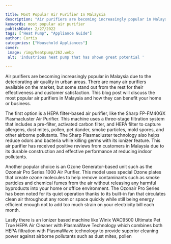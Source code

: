 ```yaml
---

title: Most Popular Air Purifier In Malaysia
description: "Air purifiers are becoming increasingly popular in Malaysia due to the deteriorating air quality in urban areas. There are many ai...get more info"
keywords: most popular air purifier
publishDate: 2/27/2022
tags: ["Heat Pump", "Appliance Guide"]
author: Curtis
categories: ["Household Appliances"]
cover: 
 image: /img/heatpump/262.webp
 alt: 'industrious heat pump that has shown great potential '

---
```


Air purifiers are becoming increasingly popular in Malaysia due to the deteriorating air quality in urban areas. There are many air purifiers available on the market, but some stand out from the rest for their effectiveness and customer satisfaction. This blog post will discuss the most popular air purifiers in Malaysia and how they can benefit your home or business.

The first option is a HEPA filter-based air purifier, like the Sharp FP-FM40GX Plasmacluster Air Purifier. This machine uses a three-stage filtration system that includes a pre-filter, activated carbon filter, and HEPA filter to capture allergens, dust mites, pollen, pet dander, smoke particles, mold spores, and other airborne pollutants. The Sharp Plasmacluster technology also helps reduce odors and bacteria while killing germs with its ionizer feature. This air purifier has received positive reviews from customers in Malaysia due to its durable construction and effective performance at reducing indoor pollutants. 

Another popular choice is an Ozone Generator-based unit such as the Ozonair Pro Series 1000 Air Purifier. This model uses special Ozone plates that create ozone molecules to help remove contaminants such as smoke particles and chemical fumes from the air without releasing any harmful byproducts into your home or office environment. The Ozonair Pro Series has been noted for its quiet operation thanks to its built-in fan that circulates clean air throughout any room or space quickly while still being energy efficient enough not to add too much strain on your electricity bill each month. 

Lastly there is an Ionizer based machine like Winix WAC9500 Ultimate Pet True HEPA Air Cleaner with PlasmaWave Technology which combines both HEPA filtration with PlasmaWave technology to provide superior cleaning power against airborne pollutants such as dust mites, pollen
